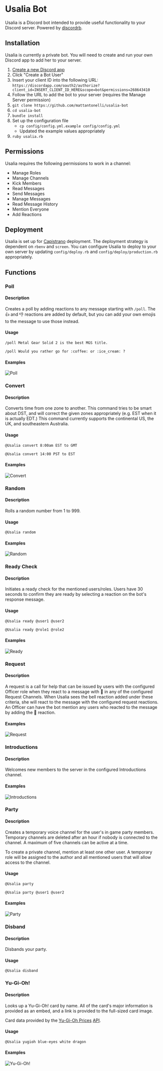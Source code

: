 # Usalia Bot

Usalia is a Discord bot intended to provide useful functionality to your Discord server. Powered by [discordrb](https://github.com/meew0/discordrb).

## Installation

Usalia is currently a private bot. You will need to create and run your own Discord app to add her to your server.

1. [Create a new Discord app](https://discordapp.com/developers/applications/me)
2. Click "Create a Bot User"
3. Insert your client ID into the following URL: `https://discordapp.com/oauth2/authorize?client_id=INSERT_CLIENT_ID_HERE&scope=bot&permissions=268643410`
4. Follow the URL to add the bot to your server (requires the Manage Server permission)
5. `git clone https://github.com/mattantonelli/usalia-bot`
6. `cd usalia-bot`
7. `bundle install`
8. Set up the configuration file
    * `cp config/config.yml.example config/config.yml`
    * Updated the example values appropriately
9. `ruby usalia.rb`

## Permissions

Usalia requires the following permissions to work in a channel:

* Manage Roles
* Manage Channels
* Kick Members
* Read Messages
* Send Messages
* Manage Messages
* Read Message History
* Mention Everyone
* Add Reactions

## Deployment

Usalia is set up for [Capistrano](https://github.com/capistrano/capistrano) deployment. The deployment strategy is dependent on `rbenv` and `screen`. You can configure Usalia to deploy to your own server by updating `config/deploy.rb` and `config/deploy/production.rb` appropriately.

## Functions
### Poll
#### Description
Creates a poll by adding reactions to any message starting with `/poll`. The :thumbsup: and :thumbsdown: reactions are added by default, but you can add your own emojis to the message to use those instead.

#### Usage
`/poll Metal Gear Solid 2 is the best MGS title.`

`/poll Would you rather go for :coffee: or :ice_cream: ?`

#### Examples
![Poll](http://i.imgur.com/PJfbKDN.png)

### Convert
#### Description
Converts time from one zone to another. This command tries to be smart about DST, and will correct the given zones appropriately (e.g. EST when it is actually EDT.) This command currently supports the continental US, the UK, and southeastern Australia.

#### Usage
`@Usalia convert 8:00am EST to GMT`

`@Usalia convert 14:00 PST to EST`

#### Examples
![Convert](http://i.imgur.com/BottAdX.png)

### Random
#### Description
Rolls a random number from 1 to 999.

#### Usage
`@Usalia random`

#### Examples
![Random](http://i.imgur.com/o84Vktm.png)

### Ready Check
#### Description
Initiates a ready check for the mentioned users/roles. Users have 30 seconds to confirm they are ready by selecting a reaction on the bot's response message.

#### Usage
`@Usalia ready @user1 @user2`

`@Usalia ready @role1 @role2`

#### Examples
![Ready](http://i.imgur.com/BTmTHMv.png)


### Request
#### Description
A request is a call for help that can be issued by users with the configured Officer role when they react to a message with :bell: in any of the configured Request Channels. When Usalia sees the bell reaction added under these criteria, she will react to the message with the configured request reactions. An Officer can have the bot mention any users who reacted to the message by adding the :mega: reaction.

#### Examples
![Request](http://i.imgur.com/IfeRFVS.png)

### Introductions
#### Description
Welcomes new members to the server in the configured Introductions channel.

#### Examples
![Introductions](http://i.imgur.com/kMmEn17.png)

### Party
#### Description
Creates a temporary voice channel for the user's in game party members. Temporary channels are deleted after an hour if nobody is connected to the channel. A maximum of five channels can be active at a time.

To create a private channel, mention at least one other user. A temporary role will be assigned to the author and all mentioned users that will allow access to the channel.

#### Usage
`@Usalia party`

`@Usalia party @user1 @user2`

#### Examples
![Party](http://i.imgur.com/dLLEsuA.png)

### Disband
#### Description
Disbands your party.

#### Usage
`@Usalia disband`

### Yu-Gi-Oh!
#### Description
Looks up a Yu-Gi-Oh! card by name. All of the card's major information is provided as an embed, and a link is provided to the full-sized card image.

Card data provided by the [Yu-Gi-Oh Prices](https://yugiohprices.com/) [API](http://docs.yugiohprices.apiary.io/#).

#### Usage
`@Usalia yugioh blue-eyes white dragon`

#### Examples
![Yu-Gi-Oh!](http://i.imgur.com/2XxtPiW.png)
